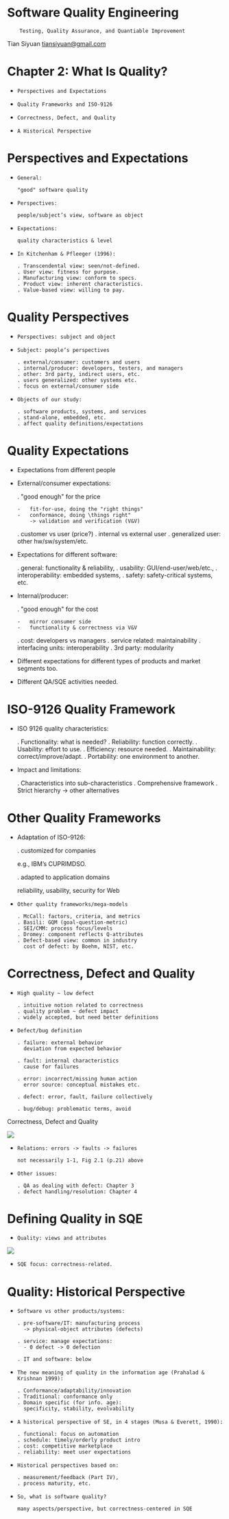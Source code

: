 Software Quality Engineering
============================

        Testing, Quality Assurance, and Quantiable Improvement

Tian Siyuan <tiansiyuan@gmail.com>

# Chapter 2: What Is Quality?

- 	  Perspectives and Expectations

-	  Quality Frameworks and ISO-9126

-	  Correctness, Defect, and Quality

-	  A Historical Perspective

# Perspectives and Expectations

- 	  General: 

	  "good" software quality

-	  Perspectives:

	  people/subject’s view, software as object

-	  Expectations: 

	  quality characteristics & level

-	  In Kitchenham & Pfleeger (1996):

	  . Transcendental view: seen/not-defined.
	  . User view: fitness for purpose.
	  . Manufacturing view: conform to specs.
	  . Product view: inherent characteristics.
	  . Value-based view: willing to pay.

# Quality Perspectives

- 	  Perspectives: subject and object

-	  Subject: people’s perspectives

	  . external/consumer: customers and users
	  . internal/producer: developers, testers, and managers
	  . other: 3rd party, indirect users, etc.
	  . users generalized: other systems etc.
	  . focus on external/consumer side

-	  Objects of our study:

	  . software products, systems, and services
	  . stand-alone, embedded, etc.
	  . affect quality definitions/expectations

# Quality Expectations

-	 Expectations from different people

-	 External/consumer expectations:

	 . "good enough" for the price

	   	 -	 fit-for-use, doing the "right things"
		 -	 conformance, doing \things right"
		 	 -> validation and verification (V&V)

	 . customer vs user (price?)
	 . internal vs external user
	 . generalized user: other hw/sw/system/etc.

-	 Expectations for different software:

	 . general: functionality & reliability,
	 . usability: GUI/end-user/web/etc.,
	 . interoperability: embedded systems,
	 . safety: safety-critical systems, etc.

-	 Internal/producer:

	 . "good enough" for the cost

	   	 -	 mirror consumer side
		 -	 functionality & correctness via V&V

	 . cost: developers vs managers
	 . service related: maintainability
	 . interfacing units: interoperability
	 . 3rd party: modularity

-	 Different expectations for different types of
	 products and market segments too.

-	 Different QA/SQE activities needed.

# ISO-9126 Quality Framework

- 	 ISO 9126 quality characteristics:

	 . Functionality: what is needed?
	 . Reliability: function correctly.
	 . Usability: effort to use.
	 . Efficiency: resource needed.
	 . Maintainability: correct/improve/adapt.
	 . Portability: one environment to another.

-	 Impact and limitations:

	 . Characteristics into sub-characteristics
	 . Comprehensive framework
	 . Strict hierarchy -> other alternatives


# Other Quality Frameworks

- 	Adaptation of ISO-9126:

	. customized for companies

	  e.g., IBM’s CUPRIMDSO.

	. adapted to application domains

	  reliability, usability, security for Web

-	  Other quality frameworks/mega-models

	  . McCall: factors, criteria, and metrics
	  . Basili: GQM (goal-question-metric)
	  . SEI/CMM: process focus/levels
	  . Dromey: component reflects Q-attributes
	  . Defect-based view: common in industry
	    cost of defect: by Boehm, NIST, etc.

# Correctness, Defect and Quality

- 	  High quality ~ low defect

	  . intuitive notion related to correctness
	  . quality problem ~ defect impact
	  . widely accepted, but need better definitions

-	  Defect/bug definition

	  . failure: external behavior
	    deviation from expected behavior

	  . fault: internal characteristics
	    cause for failures

	  . error: incorrect/missing human action
	    error source: conceptual mistakes etc.

	  . defect: error, fault, failure collectively

	  . bug/debug: problematic terms, avoid

Correctness, Defect and Quality

![](../pics/2-1.png)

-	  Relations: errors -> faults -> failures

	  not necessarily 1-1, Fig 2.1 (p.21) above

-	  Other issues:

	  . QA as dealing with defect: Chapter 3
	  . defect handling/resolution: Chapter 4


# Defining Quality in SQE

-	  Quality: views and attributes

![](../pics/2-2.png)

-	  SQE focus: correctness-related.


# Quality: Historical Perspective

-	  Software vs other products/systems:

	  . pre-software/IT: manufacturing process
	    -> physical-object attributes (defects)

	  . service: manage expectations:
	    - 0 defect -> 0 defection

	  . IT and software: below

-	  The new meaning of quality in the information age (Prahalad & Krishnan 1999):

	  . Conformance/adaptability/innovation
	  . Traditional: conformance only
	  . Domain specific (for info. age):
	    specificity, stability, evolvability

-	  A historical perspective of SE, in 4 stages (Musa & Everett, 1990):

	  . functional: focus on automation
	  . schedule: timely/orderly product intro
	  . cost: competitive marketplace
	  . reliability: meet user expectations

-	  Historical perspectives based on:

	  . measurement/feedback (Part IV),
	  . process maturity, etc.

-	  So, what is software quality?

	  many aspects/perspective, but correctness-centered in SQE
